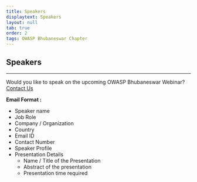 ```yaml
---
title: Speakers
displaytext: Speakers
layout: null
tab: true
order: 2
tags: OWASP Bhubaneswar Chapter 
---
```


## Speakers

<hr>

Would you like to speak on the upcoming OWASP Bhubaneswar Webinar? [Contact Us](mailto:amiya.behera@owasp.org)

**Email Format :**

- Speaker name
- Job Role
- Company / Organization
- Country
- Email ID
- Contact Number
- Speaker Profile
- Presentation Details
    - Name / Title of the Presentation
    - Abstract of the presentation
    - Presentation time required
 
